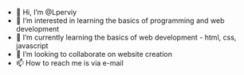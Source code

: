 - 👋 Hi, I’m @Lperviy
- 👀 I’m interested in learning the basics of programming and web development
- 🌱 I’m currently learning the basics of web development - html, css, javascript
- 💞️ I’m looking to collaborate on website creation
- 📫 How to reach me is via e-mail

<!---
Lperviy/Lperviy is a ✨ special ✨ repository because its `README.md` (this file) appears on your GitHub profile.
You can click the Preview link to take a look at your changes.
--->
